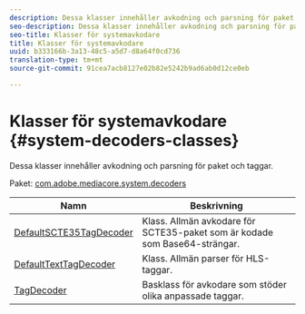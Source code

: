 ```yaml
---
description: Dessa klasser innehåller avkodning och parsning för paket och taggar.
seo-description: Dessa klasser innehåller avkodning och parsning för paket och taggar.
seo-title: Klasser för systemavkodare
title: Klasser för systemavkodare
uuid: b333166b-3a13-48c5-a5d7-d8a64f0cd736
translation-type: tm+mt
source-git-commit: 91cea7acb8127e02b82e5242b9ad6ab0d12ce0eb

---
```



# Klasser för systemavkodare {#system-decoders-classes}

Dessa klasser innehåller avkodning och parsning för paket och taggar.

Paket: [com.adobe.mediacore.system.decoders](https://help.adobe.com/en_US/primetime/api/psdk/asdoc-dhls_1.4/com/adobe/mediacore/system/decoders/package-detail.html)

| Namn | Beskrivning |
|---|---|
| [DefaultSCTE35TagDecoder](https://help.adobe.com/en_US/primetime/api/psdk/asdoc-dhls_1.4/com/adobe/mediacore/system/decoders/DefaultSCTE35TagDecoder.html) | Klass. Allmän avkodare för SCTE35-paket som är kodade som Base64-strängar. |
| [DefaultTextTagDecoder](https://help.adobe.com/en_US/primetime/api/psdk/asdoc-dhls_1.4/com/adobe/mediacore/system/decoders/DefaultTextTagDecoder.html) | Klass. Allmän parser för HLS-taggar. |
| [TagDecoder](https://help.adobe.com/en_US/primetime/api/psdk/asdoc-dhls_1.4/com/adobe/mediacore/system/decoders/TagDecoder.html) | Basklass för avkodare som stöder olika anpassade taggar. |

